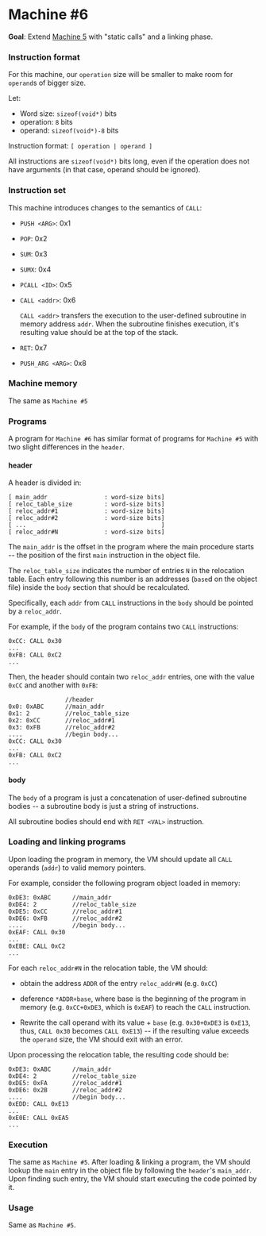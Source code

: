 # Machine #6

**Goal**: Extend [Machine 5](exercise_05.md) with "static calls" and a linking phase.

### Instruction format

For this machine, our `operation` size will be smaller to make room for `operand`s of bigger size.

Let:

- Word size: `sizeof(void*)` bits
- operation: `8` bits
- operand: `sizeof(void*)-8` bits

Instruction format: `[ operation | operand ]`

All instructions are `sizeof(void*)` bits long, even if the operation does not have arguments (in that case, operand should be ignored).

### Instruction set

This machine introduces changes to the semantics of `CALL`:


- `PUSH <ARG>`: 0x1
- `POP`:  0x2
- `SUM`:  0x3
- `SUMX`: 0x4
- `PCALL <ID>`: 0x5
- `CALL <addr>`: 0x6

  `CALL <addr>` transfers the execution to the user-defined subroutine in
  memory address `addr`. When the subroutine finishes execution, it's
  resulting value should be at the top of the stack.

- `RET`: 0x7
- `PUSH_ARG <ARG>`: 0x8

### Machine memory

The same as `Machine #5`

### Programs


A program for `Machine #6` has similar format of programs for `Machine #5`
with two slight differences in the `header`.

#### header

A header is divided in:

```
[ main_addr                : word-size bits]
[ reloc_table_size         : word-size bits]
[ reloc_addr#1             : word-size bits]
[ reloc_addr#2             : word-size bits]
[ ...                                      ]
[ reloc_addr#N             : word-size bits]
```

The `main_addr` is the offset in the program where the main procedure starts -- the position of the first `main` instruction in the object file.

The `reloc_table_size` indicates the number of entries `N` in the relocation
table. Each entry following this number is an addresses (`base`d on the object
file) inside the `body` section that should be recalculated.

Specifically, each `addr` from `CALL` instructions in the `body` should be
pointed by a `reloc_addr`.

For example, if the `body` of the program contains two `CALL` instructions:

```
0xCC: CALL 0x30
...
0xFB: CALL 0xC2
...
```

Then, the header should contain two `reloc_addr` entries, one with the value
`0xCC` and another with `0xFB`:

```
                //header
0x0: 0xABC      //main_addr
0x1: 2          //reloc_table_size
0x2: 0xCC       //reloc_addr#1
0x3: 0xFB       //reloc_addr#2
....            //begin body...
0xCC: CALL 0x30
...
0xFB: CALL 0xC2
...
```


#### body

The `body` of a program is just a concatenation of user-defined subroutine
bodies -- a subroutine body is just a string of instructions.

All subroutine bodies should end with `RET <VAL>` instruction.


### Loading and linking programs

Upon loading the program in memory, the VM should update all `CALL` operands
(`addr`) to valid memory pointers.

For example, consider the following program object loaded in memory:

```
0xDE3: 0xABC      //main_addr
0xDE4: 2          //reloc_table_size
0xDE5: 0xCC       //reloc_addr#1
0xDE6: 0xFB       //reloc_addr#2
....              //begin body...
0xEAF: CALL 0x30
...
0xEBE: CALL 0xC2
...
```


For each `reloc_addr#N` in the relocation table, the VM should:

- obtain the address `ADDR` of the entry `reloc_addr#N` (e.g. `0xCC`)

- deference `*ADDR+base`, where base is the beginning of the program in memory
 (e.g. `0xCC+0xDE3`, which is `0xEAF`) to reach the `CALL` instruction.

- Rewrite the call operand with its value + `base` (e.g. `0x30+0xDE3` is
  `0xE13`, thus, `CALL 0x30` becomes `CALL 0xE13`) -- if the resulting value
  exceeds the `operand` size, the VM should exit with an error.

Upon processing the relocation table, the resulting code should be:

```
0xDE3: 0xABC      //main_addr
0xDE4: 2          //reloc_table_size
0xDE5: 0xFA       //reloc_addr#1
0xDE6: 0x2B       //reloc_addr#2
....              //begin body...
0xEDD: CALL 0xE13
...
0xE0E: CALL 0xEA5
...
```

### Execution

The same as `Machine #5`. After loading & linking a program, the
VM should lookup the `main` entry in the object file by following the
`header`'s `main_addr`. Upon finding such entry, the VM should start executing
the code pointed by it.

### Usage

Same as `Machine #5`.
